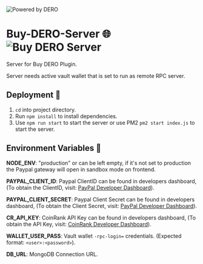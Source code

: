 
 ![Powered by DERO](https://i.imgur.com/1vp0tBG.png)

# Buy-DERO-Server 🌐 ![Buy DERO Server](https://img.shields.io/badge/1.0.0-brightgreen)
 Server for Buy DERO Plugin.
 
 Server needs active vault wallet that is set to run as remote RPC server.

 ## Deployment 🔧

 1. `cd` into project directory.
 2. Run `npm install` to install dependencies.
 3. Use `npm run start` to start the server or use PM2 `pm2 start index.js` to start the server.
 
 
 ## Environment Variables 🌿

 **NODE_ENV**:
 "production" or can be left empty, if it's not set to production the Paypal gateway will open in sandbox mode on frontend.
 
 **PAYPAL_CLIENT_ID**:
 Paypal ClientID can be found in developers dashboard, (To obtain the ClientID, visit: [PayPal Developer Dashboard](https://developer.paypal.com/dashboard/)).
 
 **PAYPAL_CLIENT_SECRET**:
 Paypal Client Secret can be found in developers dashboard, (To obtain the Client Secret, visit: [PayPal Developer Dashboard](https://developer.paypal.com/dashboard/)).
 
 **CR_API_KEY**:
 CoinRank API Key can be found in developers dashboard, (To obtain the API Key, visit: [CoinRank Developer Dashboard](https://pro.coinmarketcap.com/account)).
 
 **WALLET_USER_PASS**:
 Vault wallet `-rpc-login=` credentials. (Expected format: `<user>:<password>`).
 
 **DB_URL**:
 MongoDB Connection URL.
